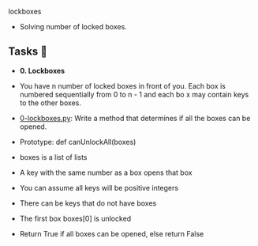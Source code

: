 lockboxes
- Solving number of locked boxes.
## Tasks :page_with_curl:

* **0. Lockboxes**
* You have n number of locked boxes in front of you. Each box is numbered sequentially from 0 to n - 1 and each bo    x may contain keys to the other boxes.
  
 * [0-lockboxes.py](0-lockboxes.py): Write a method that determines if all the boxes can be opened.

 * Prototype: def canUnlockAll(boxes)
 * boxes is a list of lists
 * A key with the same number as a box opens that box
 * You can assume all keys will be positive integers
 * There can be keys that do not have boxes
 * The first box boxes[0] is unlocked
 * Return True if all boxes can be opened, else return False